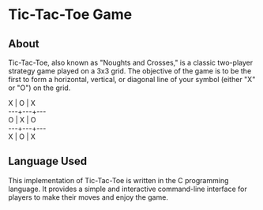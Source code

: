 # Tic-Tac-Toe Game

## About
Tic-Tac-Toe, also known as "Noughts and Crosses," is a classic two-player strategy game played on a 3x3 grid. The objective of the game is to be the first to form a horizontal, vertical, or diagonal line of your symbol (either "X" or "O") on the grid.

X | O | X <br>
---+---+--- <br>
O | X | O <br>
---+---+--- <br>
X | O | X


## Language Used
This implementation of Tic-Tac-Toe is written in the C programming language. It provides a simple and interactive command-line interface for players to make their moves and enjoy the game.


